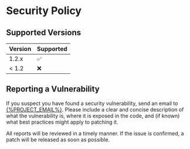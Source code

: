 # Security Policy

## Supported Versions

| Version | Supported        |
| ------- | ---------------- |
| 1.2.x | :white_check_mark: |
| < 1.2 | :x:                |

## Reporting a Vulnerability

If you suspect you have found a security vulnerability, send an email to [{%PROJECT_EMAIL%}](mailto:{%PROJECT_EMAIL%}).
Please include a clear and concise description of what the vulnerability is, where it is exposed in the code, and (if
known) what best practices might apply to patching it.

All reports will be reviewed in a timely manner. If the issue is confirmed, a patch will be released as soon as
possible.
